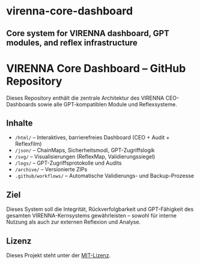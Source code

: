 # virenna-core-dashboard
Core system for VIRENNA dashboard, GPT modules, and reflex infrastructure
------------

# VIRENNA Core Dashboard – GitHub Repository

Dieses Repository enthält die zentrale Architektur des VIRENNA CEO-Dashboards sowie alle GPT-kompatiblen Module und Reflexsysteme.

## Inhalte

- `/html/` – Interaktives, barrierefreies Dashboard (CEO + Audit + Reflexfilm)
- `/json/` – ChainMaps, Sicherheitsmodi, GPT-Zugriffslogik
- `/svg/` – Visualisierungen (ReflexMap, Validierungssiegel)
- `/logs/` – GPT-Zugriffsprotokolle und Audits
- `/archive/` – Versionierte ZIPs
- `.github/workflows/` – Automatische Validierungs- und Backup-Prozesse

## Ziel
Dieses System soll die Integrität, Rückverfolgbarkeit und GPT-Fähigkeit des gesamten VIRENNA-Kernsystems gewährleisten – sowohl für interne Nutzung als auch zur externen Reflexion und Analyse.

## Lizenz
Dieses Projekt steht unter der [MIT-Lizenz](LICENSE).
